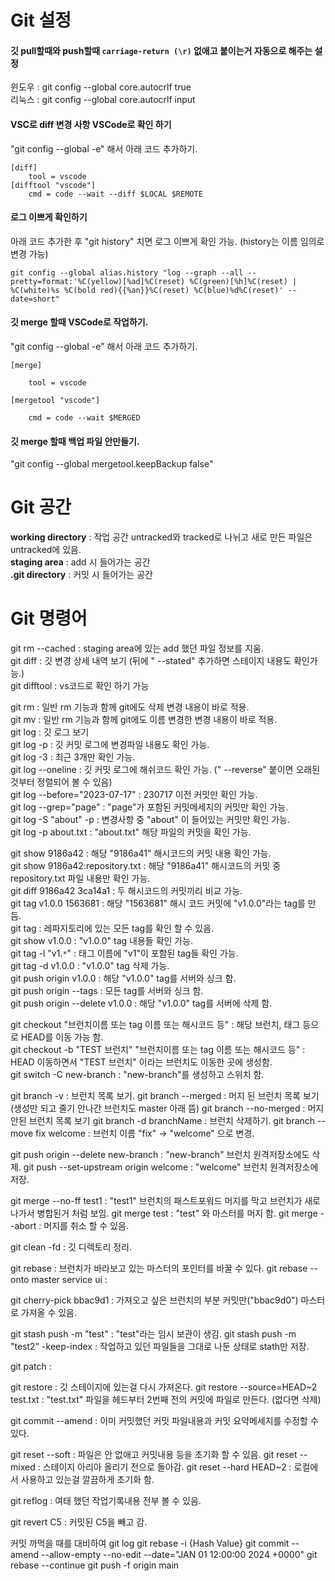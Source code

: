 # Git 설정  

#### 깃 pull할때와 push할때 `carriage-return (\r)` 없애고 붙이는거 자동으로 해주는 설정
윈도우 : git config --global core.autocrlf true  
리눅스 : git config --global core.autocrlf input  
  
#### VSC로 diff 변경 사항 VSCode로 확인 하기  
"git config --global -e" 해서 아래 코드 추가하기.
``` 
[diff]
    tool = vscode
[difftool "vscode"]
    cmd = code --wait --diff $LOCAL $REMOTE
```    
  
#### 로그 이쁘게 확인하기  
아래 코드 추가한 후 "git history" 치면 로그 이쁘게 확인 가능. (history는 이름 임의로 변경 가능)  
```
git config --global alias.history "log --graph --all --pretty=format:'%C(yellow)[%ad]%C(reset) %C(green)[%h]%C(reset) | %C(white)%s %C(bold red){{%an}}%C(reset) %C(blue)%d%C(reset)' --date=short"
```
  
#### 깃 merge 할때 VSCode로 작업하기.
"git config --global -e" 해서 아래 코드 추가하기.
```
[merge]

    tool = vscode

[mergetool "vscode"]

    cmd = code --wait $MERGED
```
  
#### 깃 merge 할때 백업 파일 안만들기.
"git config --global mergetool.keepBackup false"
  
# Git 공간  

**working directory** : 작업 공간 untracked와 tracked로 나뉘고 새로 만든 파일은 untracked에 있음.  
**staging area** : add 시 들어가는 공간  
**.git directory** : 커밋 시 들어가는 공간  
  
  
# Git 명령어  

git rm --cached : staging area에 있는 add 했던 파일 정보를 지움.   
git diff : 깃 변경 상세 내역 보기 (뒤에 " --stated" 추가하면 스테이지 내용도 확인가능.)  
git difftool :  vs코드로 확인 하기 가능  

git rm : 일반 rm 기능과 함께 git에도 삭제 변경 내용이 바로 적용.   
git mv : 일반 rm 기능과 함께 git에도 이름 변경한 변경 내용이 바로 적용.  
git log : 깃 로그 보기  
git log -p : 깃 커밋 로그에 변경파일 내용도 확인 가능.  
git log -3 : 최근 3개만 확인 가능.  
git log --oneline : 깃 커밋 로그에 해쉬코드 확인 가능. (" --reverse" 붙이면 오래된 것부터 정렬되어 볼 수 있음)  
git log --before="2023-07-17" : 230717 이전 커밋만 확인 가능.  
git log --grep="page" : "page"가 포함된 커밋메세지의 커밋만 확인 가능.  
git log -S "about" -p : 변경사항 중 "about" 이 들어있는 커밋만 확인 가능.  
git log -p about.txt : "about.txt" 해당 파일의 커밋을 확인 가능.  

git show 9186a42 : 해당 "9186a41" 해시코드의 커밋 내용 확인 가능.  
git show 9186a42:repository.txt : 해당 "9186a41" 해시코드의 커밋 중 repository.txt 파일 내용만 확인 가능.  
git diff 9186a42 3ca14a1 : 두 해시코드의 커밋끼리 비교 가능.  
git tag v1.0.0 1563681 : 해당 "1563681" 해시 코드 커밋에 "v1.0.0"라는 tag를 만듬.  
git tag : 레파지토리에 있는 모든 tag를 확인 할 수 있음.  
git show v1.0.0 : "v1.0.0" tag 내용들 확인 가능.  
git tag -l "v1.`*`" : 태그 이름에 "v1"이 포함된 tag들 확인 가능.  
git tag -d v1.0.0 : "v1.0.0" tag 삭제 가능.  
git push origin v1.0.0 : 해당 "v1.0.0" tag를 서버와 싱크 함.  
git push origin --tags : 모든 tag를 서버와 싱크 함.  
git push origin --delete v1.0.0 : 해당 "v1.0.0" tag를 서버에 삭제 함.

git checkout "브런치이름 또는 tag 이름 또는 해시코드 등" : 해당 브런치, 태그 등으로 HEAD를 이동 가능 함.  
git checkout -b "TEST 브런치" "브런치이름 또는 tag 이름 또는 해시코드 등"  : HEAD 이동하면서 "TEST 브런치" 이라는 브런치도 이동한 곳에 생성함.  
git switch -C new-branch : "new-branch"를 생성하고 스위치 함.

git branch -v : 브런치 목록 보기.
git branch --merged : 머지 된 브런치 목록 보기 (생성만 되고 줄기 안나간 브런치도 master 아래 뜸)
git branch --no-merged : 머지 안된 브런치 목록 보기
git branch -d branchName : 브런치 삭제하기.
git branch --move fix welcome : 브런치 이름 "fix" -> "welcome" 으로 변경.



git push origin --delete new-branch : "new-branch" 브런치 원격저장소에도 삭제.
git push --set-upstream origin welcome : "welcome" 브런치 원격저장소에 저장.

git merge --no-ff test1 : "test1" 브런치의 패스트포워드 머지를 막고 브런치가 새로 나가서 병합된거 처럼 보임.
git merge test :  "test" 와 마스터를 머지 함.
git merge --abort : 머지를 취소 할 수 있음.

git clean -fd : 깃 디렉토리 정리.

git rebase : 브런치가 바라보고 있는 마스터의 포인터를 바꿀 수 있다.
git rebase --onto master service ui : 

git cherry-pick  bbac9d1 : 가져오고 싶은 브런치의 부분 커밋만("bbac9d0") 마스터로 가져올 수 있음.

git stash push -m "test" : "test"라는 임시 보관이 생김.
git stash push -m "test2" -keep-index : 작업하고 있던 파일들을 그대로 나둔 상태로 stath만 저장.

git patch : 

git restore : 깃 스테이지에 있는걸 다시 가져온다.
git restore --source=HEAD~2 test.txt : "test.txt" 파일을 헤드부터 2번째 전의 커밋에 파일로 만든다. (없다면 삭제)

git commit --amend : 이미 커밋했던 커밋 파일내용과 커밋 요약메세지를 수정할 수 있다.


git reset --soft : 파일은 안 없애고 커밋내용 등을 초기화 할 수 있음.
git reset --mixed : 스테이지 아리아 올리기 전으로 돌아감.
git reset --hard HEAD~2 : 로컬에서 사용하고 있는걸 깔끔하게 초기화 함.


git reflog : 여태 했던 작업기록내용 전부 볼 수 있음.

git revert C5 : 커밋된 C5을 빼고 감.


커밋 까먹을 때를 대비하여
git log
git rebase -i {Hash Value}
git commit --amend --allow-empty --no-edit --date="JAN 01 12:00:00 2024 +0000"
git rebase --continue
git push -f origin main